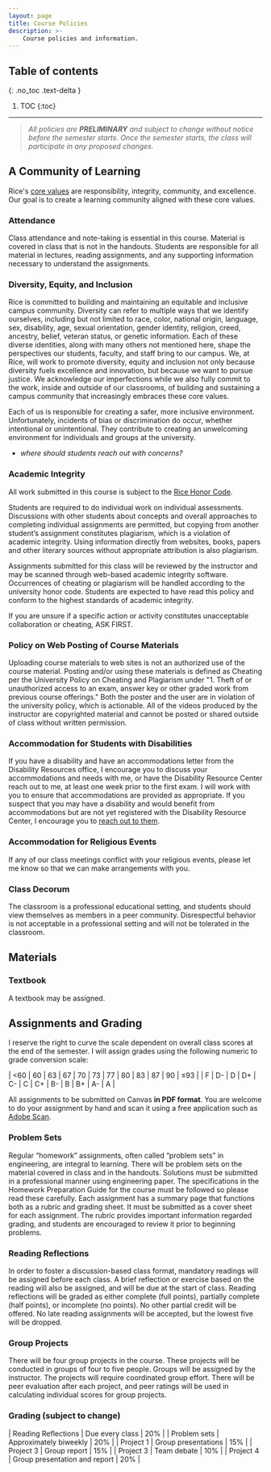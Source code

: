```yaml
---
layout: page
title: Course Policies
description: >-
    Course policies and information.
---
```


## Table of contents
{: .no_toc .text-delta }

1. TOC
{:toc}

---

> _All policies are **PRELIMINARY** and subject to change without notice before the semester starts. Once the semester starts, the class will participate in any proposed changes._

## A Community of Learning

Rice's [core values](https://www.rice.edu/mission-values) are responsibility, integrity, community, and excellence.
Our goal is to create a learning community aligned with these core values.

### Attendance

Class attendance and note-taking is essential in this course.
Material is covered in class that is not in the handouts.
Students are responsible for all material in lectures, reading assignments, and any supporting information necessary to understand the assignments.

### Diversity, Equity, and Inclusion

Rice is committed to building and maintaining an equitable and inclusive campus community.
Diversity can refer to multiple ways that we identify ourselves, including but not limited to race, color, national origin, language, sex, disability, age, sexual orientation, gender identity, religion, creed, ancestry, belief, veteran status, or genetic information.
Each of these diverse identities, along with many others not mentioned here, shape the perspectives our students, faculty, and staff bring to our campus.
We, at Rice, will work to promote diversity, equity and inclusion not only because diversity fuels excellence and innovation, but because we want to pursue justice.
We acknowledge our imperfections while we also fully commit to the work, inside and outside of our classrooms, of building and sustaining a campus community that increasingly embraces these core values.

Each of us is responsible for creating a safer, more inclusive environment.
Unfortunately, incidents of bias or discrimination do occur, whether intentional or unintentional.
They contribute to creating an unwelcoming environment for individuals and groups at the university.

- *where should students reach out with concerns?*

### Academic Integrity

All work submitted in this course is subject to the [Rice Honor Code](http://honor.rice.edu/).

Students are required to do individual work on individual assessments.
Discussions with other students about concepts and overall approaches to completing individual assignments are permitted, but copying from another student’s assignment constitutes plagiarism, which is a violation of academic integrity.
Using information directly from websites, books, papers and other literary sources without appropriate attribution is also plagiarism.

Assignments submitted for this class will be reviewed by the instructor and may be scanned through web-based academic integrity software.
Occurrences of cheating or plagiarism will be handled according to the university honor code.
Students are expected to have read this policy and conform to the highest standards of academic integrity.

If you are unsure if a specific action or activity constitutes unacceptable collaboration or cheating, ASK FIRST.

### Policy on Web Posting of Course Materials

Uploading course materials to web sites is not an authorized use of the course material. Posting and/or using these materials is defined as Cheating per the University Policy on Cheating and Plagiarism under "1. Theft of or unauthorized access to an exam, answer key or other graded work from previous course offerings."  Both the poster and the user are in violation of the university policy, which is actionable. All of the videos produced by the instructor are copyrighted material and cannot be posted or shared outside of class without written permission.

### Accommodation for Students with Disabilities

If you have a disability and have an accommodations letter from the Disability Resources office, I encourage you to discuss your accommodations and needs with me, or have the Disability Resource Center  reach out to me, at least one week prior to the first exam.
I will work with you to ensure that accommodations are provided as appropriate.
If you suspect that you may have a disability and would benefit from accommodations but are not yet registered with the Disability Resource Center, I encourage you to [reach out to them](https://drc.rice.edu/).

### Accommodation for Religious Events

If any of our class meetings conflict with your religious events, please let me know so that we can make arrangements with you.

### Class Decorum

The classroom is a professional educational setting, and students should view themselves as members in a peer community.
Disrespectful behavior is not acceptable in a professional setting and will not be tolerated in the classroom.  

## Materials

### Textbook

A textbook may be assigned.

## Assignments and Grading

I reserve the right to curve the scale dependent on overall class scores at the end of the semester.
I will assign grades using the following numeric to grade conversion scale:

| <60 | 60 | 63 | 67 | 70 | 73 | 77 | 80 | 83 | 87 | 90 | ≤93 |
| F   |  D- | D | D+ | C- | C  | C+ | B- | B  | B+ | A- | A   |

All assignments to be submitted on Canvas **in PDF format**.
You are welcome to do your assignment by hand and scan it using a free application such as [Adobe Scan](https://acrobat.adobe.com/us/en/mobile/scanner-app.html).

### Problem Sets

Regular “homework” assignments, often called “problem sets” in engineering, are integral to learning.  There will be problem sets on the material covered in class and in the handouts.  Solutions must be submitted in a professional manner using engineering paper.  The specifications in the Homework Preparation Guide for the course must be followed so please read these carefully.  Each assignment has a summary page that functions both as a rubric and grading sheet.  It must be submitted as a cover sheet for each assignment.  The rubric provides important information regarded grading, and students are encouraged to review it prior to beginning problems.  

### Reading Reflections

In order to foster a discussion-based class format, mandatory readings will be assigned before each class.
A brief reflection or exercise based on the reading will also be assigned, and will be due at the start of class.
Reading reflections will be graded as either complete (full points), partially complete (half points), or incomplete (no points).
No other partial credit will be offered.
No late reading assignments will be accepted, but the lowest five will be dropped.

### Group Projects

There will be four group projects in the course.
These projects will be conducted in groups of four to five people.
Groups will be assigned by the instructor.
The projects will require coordinated group effort.
There will be peer evaluation after each project, and peer ratings will be used in calculating individual scores for group projects.

### Grading (subject to change)

| Reading Reflections   | Due every class   | 20% |
| Problem sets   | Approximately biweekly   | 20% |
| Project 1   | Group presentations | 15%  |
| Project 3   | Group report | 15% |
| Project 3   | Team debate | 10% |
| Project 4   | Group presentation and report | 20% |
